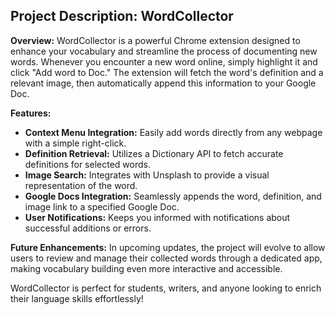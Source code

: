 ## Project Description: WordCollector

**Overview:**
WordCollector is a powerful Chrome extension designed to enhance your vocabulary and streamline the process of documenting new words. Whenever you encounter a new word online, simply highlight it and click "Add word to Doc." The extension will fetch the word's definition and a relevant image, then automatically append this information to your Google Doc.

**Features:**
- **Context Menu Integration:** Easily add words directly from any webpage with a simple right-click.
- **Definition Retrieval:** Utilizes a Dictionary API to fetch accurate definitions for selected words.
- **Image Search:** Integrates with Unsplash to provide a visual representation of the word.
- **Google Docs Integration:** Seamlessly appends the word, definition, and image link to a specified Google Doc.
- **User Notifications:** Keeps you informed with notifications about successful additions or errors.

**Future Enhancements:**
In upcoming updates, the project will evolve to allow users to review and manage their collected words through a dedicated app, making vocabulary building even more interactive and accessible.

WordCollector is perfect for students, writers, and anyone looking to enrich their language skills effortlessly!
